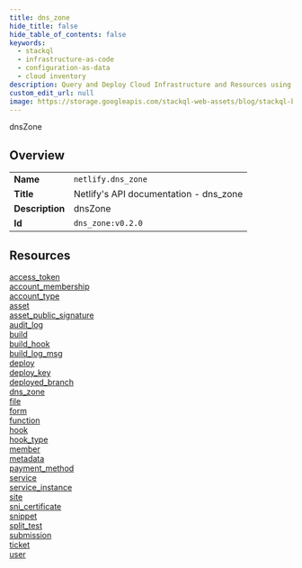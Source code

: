 ```yaml
---
title: dns_zone
hide_title: false
hide_table_of_contents: false
keywords:
  - stackql
  - infrastructure-as-code
  - configuration-as-data
  - cloud inventory
description: Query and Deploy Cloud Infrastructure and Resources using SQL
custom_edit_url: null
image: https://storage.googleapis.com/stackql-web-assets/blog/stackql-blog-post-featured-image.png
---
```

dnsZone  
    

## Overview
<table><tbody>
<tr><td><b>Name</b></td><td><code>netlify.dns_zone</code></td></tr>
<tr><td><b>Title</b></td><td>Netlify's API documentation - dns_zone</td></tr>
<tr><td><b>Description</b></td><td>dnsZone</td></tr>
<tr><td><b>Id</b></td><td><code>dns_zone:v0.2.0</code></td></tr>
</tbody></table>

## Resources
<div class="row">
<div class="providerDocColumn">
<a href="/providers/netlify/dns_zone/access_token/index.md">access_token</a><br />
<a href="/providers/netlify/dns_zone/account_membership/index.md">account_membership</a><br />
<a href="/providers/netlify/dns_zone/account_type/index.md">account_type</a><br />
<a href="/providers/netlify/dns_zone/asset/index.md">asset</a><br />
<a href="/providers/netlify/dns_zone/asset_public_signature/index.md">asset_public_signature</a><br />
<a href="/providers/netlify/dns_zone/audit_log/index.md">audit_log</a><br />
<a href="/providers/netlify/dns_zone/build/index.md">build</a><br />
<a href="/providers/netlify/dns_zone/build_hook/index.md">build_hook</a><br />
<a href="/providers/netlify/dns_zone/build_log_msg/index.md">build_log_msg</a><br />
<a href="/providers/netlify/dns_zone/deploy/index.md">deploy</a><br />
<a href="/providers/netlify/dns_zone/deploy_key/index.md">deploy_key</a><br />
<a href="/providers/netlify/dns_zone/deployed_branch/index.md">deployed_branch</a><br />
<a href="/providers/netlify/dns_zone/dns_zone/index.md">dns_zone</a><br />
<a href="/providers/netlify/dns_zone/file/index.md">file</a><br />
<a href="/providers/netlify/dns_zone/form/index.md">form</a><br />
</div>
<div class="providerDocColumn">
<a href="/providers/netlify/dns_zone/function/index.md">function</a><br />
<a href="/providers/netlify/dns_zone/hook/index.md">hook</a><br />
<a href="/providers/netlify/dns_zone/hook_type/index.md">hook_type</a><br />
<a href="/providers/netlify/dns_zone/member/index.md">member</a><br />
<a href="/providers/netlify/dns_zone/metadata/index.md">metadata</a><br />
<a href="/providers/netlify/dns_zone/payment_method/index.md">payment_method</a><br />
<a href="/providers/netlify/dns_zone/service/index.md">service</a><br />
<a href="/providers/netlify/dns_zone/service_instance/index.md">service_instance</a><br />
<a href="/providers/netlify/dns_zone/site/index.md">site</a><br />
<a href="/providers/netlify/dns_zone/sni_certificate/index.md">sni_certificate</a><br />
<a href="/providers/netlify/dns_zone/snippet/index.md">snippet</a><br />
<a href="/providers/netlify/dns_zone/split_test/index.md">split_test</a><br />
<a href="/providers/netlify/dns_zone/submission/index.md">submission</a><br />
<a href="/providers/netlify/dns_zone/ticket/index.md">ticket</a><br />
<a href="/providers/netlify/dns_zone/user/index.md">user</a><br />
</div>
</div>
